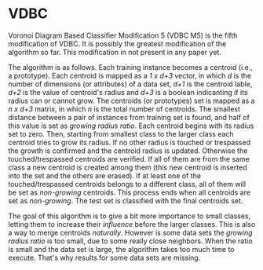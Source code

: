 # VDBC

Voronoi Diagram Based Classifier Modification 5 (VDBC M5) is the fifth modification of VDBC. It is possibly the greatest modification of the algorithm so far. This modification in not present in any paper yet.

The algorithm is as follows. Each training instance becomes a centroid (i.e., a prototype). Each centroid is mapped as a *1 x d+3* vector, in which *d* is the number of dimensions (or attributes) of a data set, *d+1* is the centroid lable, *d+2* is the value of centroid's radius and *d+3* is a boolean indicanting if its radius can or cannot grow. The centroids (or prototypes) set is mapped as a *n x d+3* matrix, in which *n* is the total number of centroids. The smallest distance between a pair of instances from training set is found, and half of this value is set as *growing radius ratio*. Each centroid begins with its radius set to zero. Then, starting from smallest class to the larger class each centroid tries to grow its radius. If no other radius is touched or trespassed the growth is confirmed and the centroid radius is updated. Otherwise the touched/trespassed centroids are verified. If all of them are from the same class a new centroid is created among them (this new centroid is inserted into the set and the others are erased). If at least one of the touched/trespassed centroids belongs to a different class, all of them will be set as *non-growing* centroids. This process ends when all centroids are set as *non-growing*. The test set is classified with the final centroids set.

The goal of this algorithm is to give a bit more importance to small classes, letting them to increase their *influence* before the larger classes. This is also a way to merge centroids *naturally*. However is some data sets the *growing radius ratio* is too small, due to some really close neighbors. When the ratio is small and the data set is large, the algorithm takes too much time to execute. That's why results for some data sets are missing.
